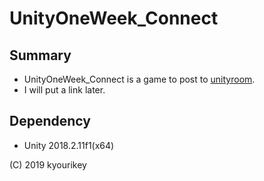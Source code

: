 # UnityOneWeek_Connect

## Summary
* UnityOneWeek_Connect is a game to post to [unityroom](https://unityroom.com/).
* I will put a link later.

## Dependency
* Unity 2018.2.11f1(x64)

(C) 2019 kyourikey
